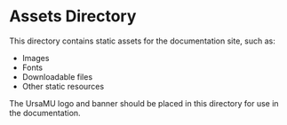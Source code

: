 # Assets Directory

This directory contains static assets for the documentation site, such as:

- Images
- Fonts
- Downloadable files
- Other static resources

The UrsaMU logo and banner should be placed in this directory for use in the documentation. 